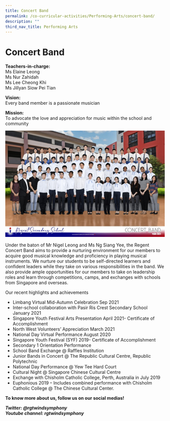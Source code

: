 ```yaml
---
title: Concert Band
permalink: /co-curricular-activities/Performing-Arts/concert-band/
description: ""
third_nav_title: Performing Arts
---
```

Concert Band
============

**Teachers-in-charge:**  
Ms Elaine Leong  
Ms Nur Zahidah  
Ms Lee Cheong Khi  
Ms Jillyan Siow Pei Tian

**Vision:**  
Every band member is a passionate musician

**Mission:**  
To advocate the love and appreciation for music within the school and community

![](/images/Concert-Band-Formal-1024x683.jpg)

Under the baton of Mr Nigel Leong and Ms Ng Siang Yee, the Regent Concert Band aims to provide a nurturing environment for our members to acquire good musical knowledge and proficiency in playing musical instruments. We nurture our students to be self-directed learners and confident leaders while they take on various responsibilities in the band. We also provide ample opportunities for our members to take on leadership roles and learn through competitions, camps, and exchanges with schools from Singapore and overseas.

Our recent highlights and achievements

*   Limbang Virtual Mid-Autumn Celebration Sep 2021
*   Inter-school collaboration with Pasir Ris Crest Secondary School January 2021
*   Singapore Youth Festival Arts Presentation April 2021- Certificate of Accomplishment
*   North West Volunteers’ Appreciation March 2021
*   National Day Virtual Performance August 2020
*   Singapore Youth Festival (SYF) 2019- Certificate of Accomplishment
*   Secondary 1 Orientation Performance
*   School Band Exchange @ Raffles Institution
*   Junior Bands in Concert @ The Republic Cultural Centre, Republic Polytechnic
*   National Day Performance @ Yew Tee Hard Court
*   Cultural Night @ Singapore Chinese Cultural Centre
*   Exchange with Chisholm Catholic College, Perth, Australia in July 2019
*   Euphonious 2019 – Includes combined performance with Chisholm Catholic College @ The Chinese Cultural Center.

**To know more about us, follow us on our social medias!**

**_Twitter: @rgtwindsymphony_**  
**_Youtube channel: rgtwindsymphony_**
